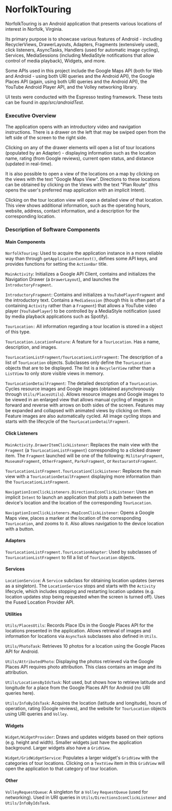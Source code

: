 # NorfolkTouring
NorfolkTouring is an Android application that presents various locations of 
interest in Norfolk, Virginia.

Its primary purpose is to showcase various features of Android - including RecyclerViews,
DrawerLayouts, Adapters, Fragments (extensively used), click listeners, AsyncTasks, 
Handlers (used for automatic image cycling), Services, MediaSessions 
(including MediaStyle notifications that allow control of media playback), Widgets, and more.

Some APIs used in this project include the Google Maps API 
(both for Web and Android - using both URI queries and the Android API),
the Google Places API (again, using both URI queries and the Android API),
the YouTube Android Player API, and the Volley networking library.

UI tests were conducted with the Espresso testing framework.
These tests can be found in *app/src/androidTest*.

<h3>Executive Overview</h3>

The application opens with an introductory video and navigation instructions.
There is a drawer on the left that may be swiped open from the left side of 
the screen to the right side.

Clicking on any of the drawer elements will open a list of tour locations 
(populated by an Adapter) - displaying information such as the location name, 
rating (from Google reviews), current open status, and distance (updated in real-time). 

It is also possible to open a view of the locations on a map by clicking on the views 
with the text "Google Maps View". Directions to these locations can be obtained 
by clicking on the Views with the text "Plan Route" 
(this opens the user's preferred map application with an implicit Intent).

Clicking on the tour location view will open a detailed view of that location.
This view shows additional information, such as the operating hours, website,
address, contact information, and a description for the corresponding location.

<h3>Description of Software Components</h3>
<h4>Main Components</h4>

`NorfolkTouring`: Used to acquire the application instance in a more reliable way than
through `getApplicationContext()`, defines some API keys, and provides functions for 
setting the `ActionBar` title. 

`MainActivity`: Initializes a Google API Client, contains and initializes 
the Navigation Drawer (a `DrawerLayout`), and launches the `IntroductoryFragment`.

`IntroductoryFragment`: Contains and initializes a `YouTubePlayerFragment` and the
introductory text. Contains a `MediaSession` (though this is often part of a containing `Activity`
rather than a `Fragment`) that allows a YouTube video player (`YouTubePlayer`) to be controlled by 
a MediaStyle notification (used by media playback applications such as Spotify).

`TourLocation:` All information regarding a tour location is stored in a object of this type.

`TourLocation.LocationFeature`: A feature for a `TourLocation`. Has a name, description, and images.

`TourLocationListFragment/TourLocationListFragment`: The description of a list of
`TourLocation` objects. Subclasses only define the `TourLocation` objects that are to be displayed.
The list is a `RecyclerView` rather than a `ListView` to only store visible views in memory.

`TourLocationDetailFragment`: The detailed description of a `TourLocation`. Cycles resource images
and Google images (obtained asynchronously through `Utils/PlacesUtils`). Allows resource images
and Google images to be viewed in an enlarged view that allows manual cycling of images 
in forward and reverse with arrows on both sides of the screen. Features may be expanded and 
collapsed with animated views by clicking on them. Feature images are also automatically cycled. 
All image cycling stops and starts with the lifecycle of the `TourLocationDetailFragment`. 

<h4>Click Listeners</h4>

`MainActivity.DrawerItemClickListener`: Replaces the main view with the `Fragment` (a `TourLocationListFragment`) 
corresponding to a clicked drawer item. The `Fragment` launched will be one of the following: 
`MilitaryFragment`, `MuseumsFragment`, `OtherFragment`, `ParksFragment`, or `RestaurantsFragment`.

`TourLocationListFragment.TourLocationClickListener`: Replaces the main view with a `TourLocationDetailFragment` displaying
more information than the `TourLocationListFragment`.

`NavigationIconClickListeners.DirectionsIconClickListener`: Uses an implicit `Intent` to launch an application that plots a path
between the device's location and the location of the corresponding `TourLocation`.

`NavigationIconClickListeners.MapIconClickListener`: Opens a Google Maps view, places a marker at the location of the 
corresponding `TourLocation`, and zooms to it. Also allows navigation to the device location 
with a button.

<h4>Adapters</h4>

`TourLocationListFragment.TourLocationAdapter`: Used by subclasses of `TourLocationListFragment` to fill a list of 
`TourLocation` objects.

<h4>Services</h4>

`LocationService`: A `Service` subclass for obtaining location updates (serves as a singleton). 
The `LocationService` stops and starts with the `Activity` lifecycle, which includes stopping and 
restarting location updates (e.g. location updates stop being requested when the screen is 
turned off). Uses the Fused Location Provider API.

<h4>Utilities</h4>

`Utils/PlacesUtils`: Records Place IDs in the Google Places API for the locations presented 
in the application. Allows retrieval of images and information for locations via `AsyncTask` 
subclasses also defined in `Utils`.

`Utils/PhotoTask`: Retrieves 10 photos for a location using the Google Places API for Android.

`Utils/AttributedPhoto`: Displaying the photos retrieved via the Google Places API requires 
photo attribution. This class contains an image and its attribution.

`Utils/LocationsByIdsTask`: Not used, but shows how to retrieve latitude and longitude for a place
from the Google Places API for Android (no URI queries here).

`Utils/InfoByIdsTask`: Acquires the location (latitude and longitude), hours of operation, 
rating (Google reviews), and the website for `TourLocation` objects using URI queries and `Volley`.

<h4>Widgets</h4>

`Widget/WidgetProvider`: Draws and updates widgets based on their options (e.g. height and width).
Smaller widgets just have the application background. Larger widgets also have a `GridView`.

`Widget/GridWidgetService`: Populates a larger widget's `GridView` with the categories 
of tour locations. Clicking on a `TextView` item in this `GridView` will open the application
to that category of tour location.

<h4>Other</h4>

`VolleyRequestQueue`: A singleton for a `Volley` `RequestQueue` (used for networking). 
Used in URI queries in `Utils/DirectionsIconClickListener` and `Utils/InfoByIdsTask`. 